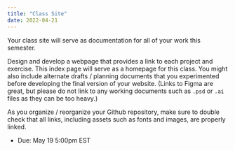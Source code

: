 ```yaml
---
title: "Class Site"
date: 2022-04-21
---
```



Your class site will serve as documentation for all of your work this semester. 

Design and develop a webpage that provides a link to each project and exercise. This index page will serve as a homepage for this class. You might also include alternate drafts / planning documents that you experimented before developing the final version of your website. (Links to Figma are great, but please do not link to any working documents such as `.psd` or `.ai` files as they can be too heavy.)

As you organize / reorganize your Github repository, make sure to double check that all links, including assets such as fonts and images, are properly linked.

- Due: May 19 5:00pm EST 